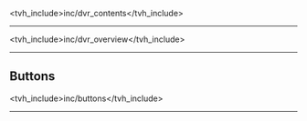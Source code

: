 <tvh_include>inc/dvr_contents</tvh_include>

---

<tvh_include>inc/dvr_overview</tvh_include>

---

## Buttons

<tvh_include>inc/buttons</tvh_include>

---

